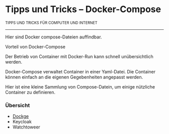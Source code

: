 # Tipps und Tricks&nbsp;– Docker-Compose
<small>TIPPS UND TRICKS FÜR COMPUTER UND INTERNET</small>

---

Hier sind Docker compose-Dateien auffindbar.

Vorteil von Docker-Compose

Der Betrieb von Container mit Docker-Run kann schnell unübersichtlich werden.

Docker-Compose verwaltet Container in einer Yaml-Datei. Die Container können einfach an die eigenen Gegebenheiten angepasst werden.

Hier ist eine kleine Sammlung von Compose-Datein, um einige nützliche Container zu definieren.

### Übersicht

* [Dockge](Dockge)
* Keycloak
* Watchtoweer
